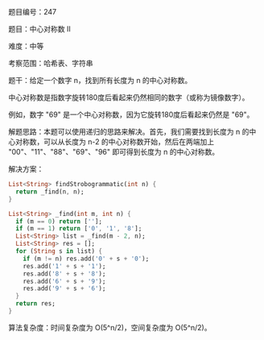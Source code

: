 题目编号：247

题目：中心对称数 II

难度：中等

考察范围：哈希表、字符串

题干：给定一个数字 n，找到所有长度为 n 的中心对称数。

中心对称数是指数字旋转180度后看起来仍然相同的数字（或称为镜像数字）。

例如，数字 "69" 是一个中心对称数，因为它旋转180度后看起来仍然是 "69"。

解题思路：本题可以使用递归的思路来解决。首先，我们需要找到长度为 n 的中心对称数，可以从长度为 n-2 的中心对称数开始，然后在两端加上 "00"、"11"、"88"、"69"、"96" 即可得到长度为 n 的中心对称数。

解决方案：

```dart
List<String> findStrobogrammatic(int n) {
  return _find(n, n);
}

List<String> _find(int m, int n) {
  if (m == 0) return [''];
  if (m == 1) return ['0', '1', '8'];
  List<String> list = _find(m - 2, n);
  List<String> res = [];
  for (String s in list) {
    if (m != n) res.add('0' + s + '0');
    res.add('1' + s + '1');
    res.add('8' + s + '8');
    res.add('6' + s + '9');
    res.add('9' + s + '6');
  }
  return res;
}
```

算法复杂度：时间复杂度为 O(5^n/2)，空间复杂度为 O(5^n/2)。